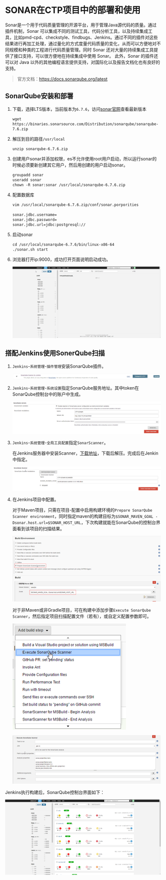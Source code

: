 # SONAR在CTP项目中的部署和使用

Sonar是一个用于代码质量管理的开源平台，用于管理Java源代码的质量。通过插件机制，Sonar 可以集成不同的测试工具，代码分析工具，以及持续集成工具，比如pmd-cpd、checkstyle、findbugs、Jenkins。通过不同的插件对这些结果进行再加工处理，通过量化的方式度量代码质量的变化，从而可以方便地对不同规模和种类的工程进行代码质量管理。同时 Sonar 还对大量的持续集成工具提供了接口支持，可以很方便地在持续集成中使用 Sonar。 此外，Sonar 的插件还可以对 Java 以外的其他编程语言提供支持，对国际化以及报告文档化也有良好的支持。

> 官方文档：https://docs.sonarqube.org/latest

## SonarQube安装和部署

1. 下载，选择LTS版本，当前版本为`6.7.6`，访问[sonar官网](https://www.sonarqube.org/downloads/)查看最新版本

   ``` shell
   wget https://binaries.sonarsource.com/Distribution/sonarqube/sonarqube-7.6.zip
   ```

2. 解压到目的路径`/usr/local`

   ``` shell
   unzip sonarqube-6.7.6.zip
   ```

3. 创建用户sonar并添加权限，es不允许使用root用户启动，所以运行sonar的时候必须要新创建其它用户，然后用创建的用户启动sonar。

   ``` shell
   groupadd sonar
   useradd sonar
   chown -R sonar:sonar /usr/local/sonarqube-6.7.6.zip
   ```

4. 配置数据库

   ``` shell
   vim /usr/local/sonarqube-6.7.6.zip/conf/sonar.porporities
   
   sonar.jdbc.username=
   sonar.jdbc.password=
   sonar.jdbc.url=jdbc:postgresql://
   
   ```

5. 启动sonar

   ``` shell
   cd /usr/local/sonarqube-6.7.6/bin/linux-x86-64
   ./sonar.sh start
   ```

6. 浏览器打开ip:9000，成功打开页面说明启动成功。

   ![1551164938488](../image/1551164938488.png)

## 搭配Jenkins使用SonerQube扫描

1. `Jenkins`-`系统管理`-`插件管理`安装SonarQube插件。

   ![1551237989828](../image/1551237989828.png)

2. `Jenkins`-`系统管理`-`系统设置`指定SonarQube服务地址。其中token在SonarQube控制台中的账户中生成。

   ![1551238133231](../image/1551238133231.png)

3. `Jenkins`-`系统管理`-`全局工具配置`指定`SonarScanner`。

   在Jenkins服务器中安装Scanner，[下载地址](https://docs.sonarqube.org/display/SCAN/Analyzing+with+SonarQube+Scanner)，下载后解压。完成后在Jenkin中指定。

   ![1551245695089](../image/1551245695089.png)

4. 在Jenkins项目中配置。

   对于Maven项目，只需在项目-配置中启用构建环境的`Prepare SonarQube Scanner environment`，同时指定maven的构建目标为`$SONAR_MAVEN_GOAL -Dsonar.host.url=$SONAR_HOST_URL`，下次构建就能在SonarQube的控制台界面看到该项目的扫描结果。

   ![1551245976080](../image/1551245976080.png)

   对于非Maven或非Gradle项目，可在构建中添加步骤`Execute SonarQube Scanner`，然后指定项目扫描配置文件（若有），或自定义配置参数即可。

   ![1551246039000](../image/1551246039000.png)

   ![1551246205889](../image/1551246205889.png)

Jenkins执行构建后，SonarQube控制台界面如下：

![1551246330870](../image/1551246330870.png)


